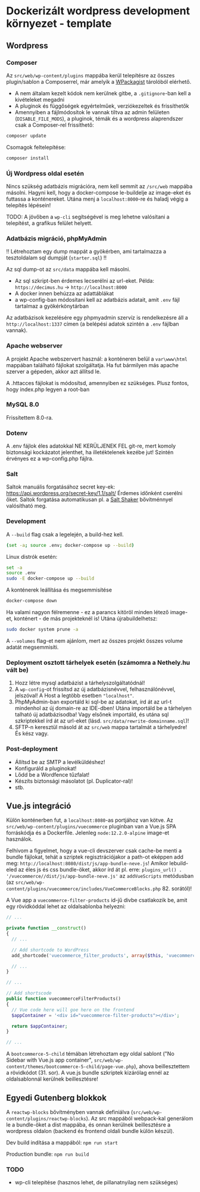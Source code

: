 # Dockerizált wordpress development környezet - template

## Wordpress

### Composer

Az `src/web/wp-content/plugins` mappába kerül telepítésre az összes plugin/sablon a Composerrel, már amelyik a [WPackagist](https://wpackagist.org/) tárolóból elérhető.

- A nem általam kezelt kódok nem kerülnek gitbe, a `.gitignore`-ban kell a kivételeket megadni
- A pluginok és függőségek egyértelműek, verziókezeltek és frissíthetők
- Amennyiben a fájlmódosítok le vannak tiltva az admin felületen (`DISABLE_FILE_MODS`), a pluginok, témák és a wordpress alaprendszer csak a Composer-rel frissíthető:

```bash
composer update
```

Csomagok feltelepítése:

```bash
composer install
```


### Új Wordpress oldal esetén

Nincs szükség adatbázis migrációra, nem kell semmit az `/src/web` mappába másolni. Hagyni kell, hogy a docker-compose le-buildelje az image-eket és futtassa a konténereket. Utána menj a `localhost:8000`-re és haladj végig a telepítés lépésein!

TODO: A jövőben a `wp-cli` segítségével is meg lehetne valósítani a telepítést, a grafikus felület helyett.

### Adatbázis migráció, phpMyAdmin

!! Létrehoztam egy dump mappát a gyökérben, ami tartalmazza a tesztoldalam sql dumpját (`starter.sql`) !!

Az sql dump-ot az `src/data` mappába kell másolni.

 - Az sql szkript-ben érdemes lecserélni az url-eket. Példa: `https://decimus.hu` -> `http://localhost:8000`
 - A docker innen behúzza az adattáblákat
 - a wp-config-ban módosítani kell az adatbázis adatait, amit `.env` fájl tartalmaz a gyökérkönytárban

Az adatbázisok kezelésére egy phpmyadmin szervíz is rendelkezésre áll a `http://localhost:1337` címen (a belépési adatok szintén a `.env` fájlban vannak).

### Apache webserver

A projekt Apache webszervert használ: a konténeren belül a `var\www\html` mappában található fájlokat szolgáltatja.
Ha fut bármilyen más apache szerver a gépeden, akkor azt állítsd le.

A .httacces fájlokat is módosítsd, amennyiben ez szükséges. Plusz fontos, hogy index.php legyen a root-ban

### MySQL 8.0

Frissítettem 8.0-ra.

### Dotenv

A .env fájlok éles adatokkal NE KERÜLJENEK FEL git-re, mert komoly biztonsági kockázatot jelenthet, ha illetéktelenek kezébe jut!
Szintén érvényes ez a wp-config.php fájlra.

### Salt

Saltok manuális forgatásához secret key-ek: https://api.wordpress.org/secret-key/1.1/salt/ Érdemes időnként cserélni őket. Saltok forgatása automatikusan pl. a [Salt Shaker](https://wordpress.org/plugins/salt-shaker/) bővítménnyel valósítható meg.

### Development

A `--build` flag csak a legelején, a build-hez kell.

```bash
(set -a; source .env; docker-compose up --build)
```

Linux distrók esetén:
```bash
set -a
source .env
sudo -E docker-compose up --build
```

A konténerek leállítása és megsemmisítése
```bash
docker-compose down
```

Ha valami nagyon félremenne - ez a parancs kitöröl minden létező image-et, konténert - de más projekteknél is! Utána újrabuildelhetsz:

```bash
sudo docker system prune -a
```

A  `--volumes` flag-et nem ajánlom, mert az összes projekt összes volume adatát megsemmisíti.


### Deployment osztott tárhelyek esetén (számomra a Nethely.hu vált be)

1. Hozz létre mysql adatbázist a tárhelyszolgáltatódnál!
2. A `wp-config`-ot frissítsd az új adatbázisnévvel, felhasználónévvel, jelszóval! A Host a legtöbb esetben `"localhost"`.
3. PhpMyAdmin-ban exportáld ki sql-be az adatokat, írd át az url-t mindenhol az új domain-re az IDE-dben! Utána importáld be a tárhelyen talható új adatbázisodba! Vagy elsőnek importáld, és utána sql szkriptekkel írd át az url-eket (lásd. `src/data/rewrite-domainname.sql`)!
4. SFTP-n keresztül másold át az `src/web` mappa tartalmát a tárhelyedre! És kész vagy.


### Post-deployment

- Állítsd be az SMTP a levélküldéshez!
- Konfiguráld a pluginokat!
- Lődd be a Wordfence tűzfalat!
- Készíts biztonsági másolatot (pl. Duplicator-ral)!
- stb.


## Vue.js integráció

Külön konténerben fut, a `localhost:8080`-as portjához van kötve. Az `src/web/wp-content/plugins/vuecommerce` pluginban van a Vue.js SPA forráskódja és a Dockerfile. Jelenleg `node:12.2.0-alpine` image-et használok.

Felhívom a figyelmet, hogy a vue-cli devszerver csak cache-be menti a bundle fájlokat, tehát a szriptek regisztrációjakor a
path-ot eképpen add meg: `http://localhost:8080/dist/js/app-bundle-neve.js`! Amikor lebuild-eled az éles js és css bundle-öket, akkor írd át pl. erre: `plugins_url() . '/vuecommerce//dist/js/app-bundle-neve.js'` az `addVueScripts` metódusban (az `src/web/wp-content/plugins/vuecommerce/includes/VueCommerceBlocks.php` 82. sorától)!

A Vue app a `vuecommerce-filter-products` id-jű divbe csatlakozik be, amit egy rövidkóddal lehet az oldalsablonba helyezni:

```php
// ...

private function __construct()
{
  // ...

  // Add shortcode to WordPress
  add_shortcode('vuecommerce_filter_products', array($this, 'vuecommerceFilterProducts'));

  // ...
}

// ...

// Add shortscode
public function vuecommerceFilterProducts()
{
  // Vue code here will goe here on the frontend
  $appContainer = '<div id="vuecommerce-filter-products"></div>';

  return $appContainer;
}

// ...
```

A `bootcommerce-5-child` témában létrehoztam egy oldal sablont ("No Sidebar with Vue.js app container", `src/web/wp-content/themes/bootcommerce-5-child/page-vue.php`), ahova beillesztettem a rövidkódot (31. sor). A vue.js bundle szkriptek kizárólag ennél az oldalsablonnál kerülnek beillesztésre!


## Egyedi Gutenberg blokkok

A `reactwp-blocks` bővítményben vannak definiálva (`src/web/wp-content/plugins/reactwp-blocks`). Az src mappából webpack-kal generálom le a bundle-öket a dist mappába, és onnan kerülnek beillesztésre a wordpress oldalon (backend és frontend oldali bundle külön készül).

Dev build indítása a mappából:
`npm run start`

Production bundle:
`npm run build`


### TODO

 - wp-cli telepítése (hasznos lehet, de pillanatnyilag nem szükséges)

